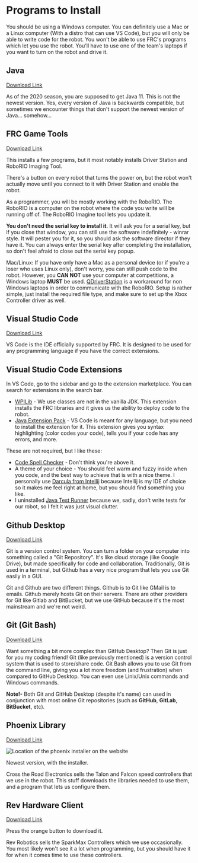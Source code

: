 # Programs to Install

You should be using a Windows computer. You can definitely use a Mac or a Linux computer (With a distro that can use VS Code), but you will only be able to write code for the robot. You won't be able to use FRC's programs which let you use the robot. You'll have to use one of the team's laptops if you want to turn on the robot and drive it.

## Java

[Download Link](https://adoptopenjdk.net/)

As of the 2020 season, you are supposed to get Java 11. This is not the newest version. Yes, every version of Java is backwards compatible, but sometimes we encounter things that don't support the newest version of Java... somehow...

## FRC Game Tools

[Download Link](https://www.ni.com/en-us/support/downloads/drivers/download.frc-game-tools.html#333285)

This installs a few programs, but it most notably installs Driver Station and RoboRIO Imaging Tool.

There's a button on every robot that turns the power on, but the robot won't actually move until you connect to it with Driver Station and enable the robot.

As a programmer, you will be mostly working with the RoboRIO. The RoboRIO is a computer on the robot where the code you write will be running off of. The RoboRIO Imagine tool lets you update it.

**You don't need the serial key to install it**. It will ask you for a serial key, but if you close that window, you can still use the software indefinitely - winrar style. It will pester you for it, so you should ask the software director if they have it. You can always enter the serial key after completing the installation, so don't feel afraid to close out the serial key popup.

Mac/Linux: If you have only have a Mac as a personal device (or if you're a loser who uses Linux only), don't worry, you can still push code to the robot. However, you **CAN NOT** use your computer at competitions, a Windows laptop **MUST** be used. [QDriverStation](https://github.com/FRC-Utilities/QDriverStation/releases/tag/v21.04) is a workaround for non Windows laptops in order to communicate with the RoboRIO. Setup is rather simple, just install the required file type, and make sure to set up the Xbox Controller driver as well.

## Visual Studio Code

[Download Link](https://code.visualstudio.com/)

VS Code is the IDE officially supported by FRC. It is designed to be used for any programming language if you have the correct extensions.

## Visual Studio Code Extensions

In VS Code, go to the sidebar and go to the extension marketplace. You can search for extensions in the search bar.

- [WPILib](https://marketplace.visualstudio.com/items?itemName=wpilibsuite.vscode-wpilib) - We use classes are not in the vanilla JDK. This extension installs the FRC libraries and it gives us the ability to deploy code to the robot.
- [Java Extension Pack](https://marketplace.visualstudio.com/items?itemName=vscjava.vscode-java-pack) - VS Code is meant for any language, but you need to install the extension for it. This extension gives you syntax highlighting (color codes your code), tells you if your code has any errors, and more.

These are not required, but I like these:

- [Code Spell Checker](https://marketplace.visualstudio.com/items?itemName=streetsidesoftware.code-spell-checker) - Don't think you're above it.
- A theme of your choice - You should feel warm and fuzzy inside when you code, and the best way to achieve that is with a nice theme. I personally use [Darcula from Intellij](https://marketplace.visualstudio.com/items?itemName=trinm1709.dracula-theme-from-intellij) because Intellij is my IDE of choice so it makes me feel right at home, but you should find something you like.
- I uninstalled [Java Test Runner](https://marketplace.visualstudio.com/items?itemName=vscjava.vscode-java-pack) because we, sadly, don't write tests for our robot, so I felt it was just visual clutter.

## Github Desktop

[Download Link](https://desktop.github.com/)

Git is a version control system. You can turn a folder on your computer into something called a "Git Repository". It's like cloud storage (like Google Drive), but made specifically for code and collaboration. Traditionally, Git is used in a terminal, but Github has a very nice program that lets you use Git easily in a GUI.

Git and Github are two different things. Github is to Git like GMail is to emails. Github merely hosts Git on their servers. There are other providers for Git like Gitlab and BitBucket, but we use GitHub because it's the most mainstream and we're not weird.

## Git (Git Bash)

[Download Link](https://git-scm.com/downloads)

Want something a bit more complex than GitHub Desktop? Then Git is just for you my coding friend! Git (like previously mentioned) is a version control system that is used to store/share code. Git Bash allows you to use Git from the command line, giving you a lot more freedom (and frustration) when compared to GitHub Desktop. You can even use Linix/Unix commands and Windows commands.
<br/> 

**Note!-** Both Git and GitHub Desktop (despite it's name) can used in conjunction with most online Git repositories (such as **GitHub**, **GitLab**, **BitBucket**, etc).

## Phoenix Library

[Download Link](https://www.ctr-electronics.com/hro.html#product_tabs_technical_resources)

![Location of the phoenix installer on the website](Images/phoenix-installer-download-location.jpg)

Newest version, with the installer.

Cross the Road Electronics sells the Talon and Falcon speed controllers that we use in the robot. This stuff downloads the libraries needed to use them, and a program that lets us configure them.

## Rev Hardware Client

[Download Link](https://docs.revrobotics.com/rev-control-system/managing-the-control-system/rev-hardware-client)

Press the orange button to download it.

Rev Robotics sells the SparkMax Controllers which we use occasionally. You most likely won't see it a lot when programming, but you should have it for when it comes time to use these controllers.